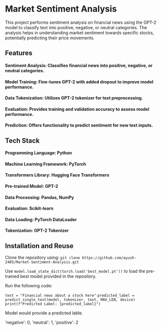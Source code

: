 
# Market Sentiment Analysis

This project performs sentiment analysis on financial news using the GPT-2 model to classify text into positive, negative, or neutral categories. The analysis helps in understanding market sentiment towards specific stocks, potentially predicting their price movements.




## Features
#### Sentiment Analysis: Classifies financial news into positive, negative, or neutral categories.

#### Model Training: Fine-tunes GPT-2 with added dropout to improve model performance.

#### Data Tokenization: Utilizes GPT-2 tokenizer for text preprocessing.

#### Evaluation: Provides training and validation accuracy to assess model performance.

#### Prediction: Offers functionality to predict sentiment for new text inputs.
## Tech Stack

#### Programming Language: Python
#### Machine Learning Framework: PyTorch
#### Transformers Library: Hugging Face Transformers
#### Pre-trained Model: GPT-2
#### Data Processing: Pandas, NumPy
#### Evaluation: Scikit-learn
#### Data Loading: PyTorch DataLoader
#### Tokenization: GPT-2 Tokenizer
## Installation and Reuse

Clone the repository using:
```git clone https://github.com/ayush-2405/Market-Sentiment-Analysis.git```

Use ```model.load_state_dict(torch.load('best_model.pt'))``` to load the pre-trained best model provided in the repository.

Run the following code:

```text = "Financial news about a stock here"```
```predicted_label = predict_single_text(model, tokenizer, text, MAX_LEN, device)```
```print(f"Predicted Label: {predicted_label}")```

Model would provide a predicted lable.

'negative': 0, 'neutral': 1, 'positive': 2
